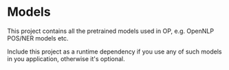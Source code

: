 # Models

This project contains all the pretrained models used in OP, e.g. OpenNLP POS/NER models etc.

Include this project as a runtime dependency if you use any of such models in you application, otherwise it's optional.
